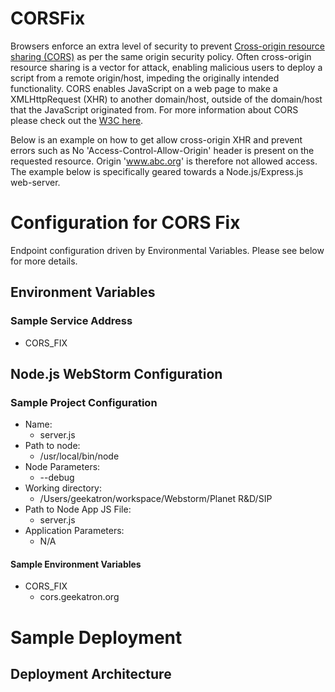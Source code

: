 CORSFix
=======

Browsers enforce an extra level of security to prevent [Cross-origin resource sharing (CORS)](http://en.wikipedia.org/wiki/Cross-origin_resource_sharing) as per the same origin security policy. Often cross-origin resource sharing is a vector for attack, enabling malicious users to deploy a script from a remote origin/host, impeding the originally intended functionality. CORS enables JavaScript on a web page to make a XMLHttpRequest (XHR) to another domain/host, outside of the domain/host that the JavaScript originated from. For more information about CORS please check out the [W3C here](http://www.w3.org/TR/cors/).

Below is an example on how to get allow cross-origin XHR and prevent errors such as No 'Access-Control-Allow-Origin' header is present on the requested resource. Origin 'www.abc.org' is therefore not allowed access. The example below is specifically geared towards a Node.js/Express.js web-server.


# Configuration for CORS Fix

Endpoint configuration driven by Environmental Variables. Please see below for more details.

## Environment Variables
### Sample Service Address
* CORS_FIX


## Node.js WebStorm Configuration
### Sample Project Configuration
* Name:
    + server.js
* Path to node:
    + /usr/local/bin/node
* Node Parameters:
    + --debug
* Working directory:
    + /Users/geekatron/workspace/Webstorm/Planet R&D/SIP
* Path to Node App JS File:
    + server.js
* Application Parameters:
    + N/A

#### Sample Environment Variables
* CORS_FIX
    + cors.geekatron.org


# Sample Deployment
## Deployment Architecture